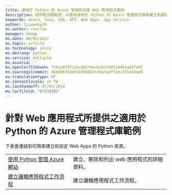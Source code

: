 ```yaml
---
title: 適用於 Python 的 Azure 管理程式庫 Web 應用程式範例
description: 取得程式碼範例，以使用適用於 Python 的 Azure 管理程式庫來建立和更新裝載於 App Service 中的 Azure Web 應用程式
keywords: Azure, Java, SDK, API, Web Apps, App Service
author: lisawong19
ms.author: routlaw
manager: douge
ms.date: 06/05/2017
ms.topic: article
ms.technology: azure
ms.devlang: python
ms.service: multiple
ms.assetid: ''
ms.openlocfilehash: fc9ce879f12bc00270eab3b210d1184b1a81fe67
ms.sourcegitcommit: 46bebbf5dd558750043ce5afadff2ec3714a54e6
ms.translationtype: HT
ms.contentlocale: zh-TW
ms.lasthandoff: 07/03/2019
ms.locfileid: "67534382"
---
```

# <a name="azure-management-libraries-for-python-samples-for-web-apps"></a>針對 Web 應用程式所提供之適用於 Python 的 Azure 管理程式庫範例

下表會連結到可用來建立和設定 Web Apps 的 Python 來源。 

|||
|---|---|
| [使用 Python 管理 Azure 網站][1] | 建立、刪除和列出 web 應用程式的詳細資料。 |
| [建立邏輯應用程式工作流程][2] | 建立邏輯應用程式工作流程。 |

[1]: https://azure.microsoft.com/resources/samples/app-service-web-python-manage
[2]: python-sdk-azure-samples-logic-app-workflow.md


